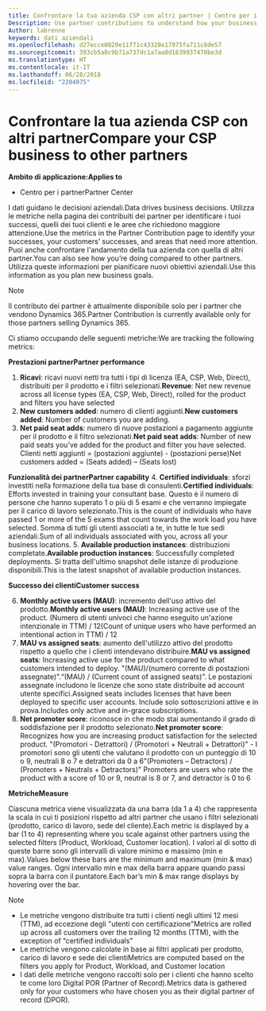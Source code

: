 ```yaml
---
title: Confrontare la tua azienda CSP con altri partner | Centro per i partner
Description: Use partner contributions to understand how your business is growing and succeeding
Author: labrenne
keywords: dati aziendali
ms.openlocfilehash: d27ecce0020e11f71c43328e17975fa711c8de57
ms.sourcegitcommit: 393cb5a8c9b71a737dc1a7aa8d1639937470be3d
ms.translationtype: HT
ms.contentlocale: it-IT
ms.lasthandoff: 06/28/2018
ms.locfileid: "2204975"
---
```

# <a name="compare-your-csp-business-to-other-partners"></a><span data-ttu-id="368fd-103">Confrontare la tua azienda CSP con altri partner</span><span class="sxs-lookup"><span data-stu-id="368fd-103">Compare your CSP business to other partners</span></span> 

**<span data-ttu-id="368fd-104">Ambito di applicazione:</span><span class="sxs-lookup"><span data-stu-id="368fd-104">Applies to</span></span>**
- <span data-ttu-id="368fd-105">Centro per i partner</span><span class="sxs-lookup"><span data-stu-id="368fd-105">Partner Center</span></span>

<span data-ttu-id="368fd-106">I dati guidano le decisioni aziendali.</span><span class="sxs-lookup"><span data-stu-id="368fd-106">Data drives business decisions.</span></span> <span data-ttu-id="368fd-107">Utilizza le metriche nella pagina dei contribuiti dei partner per identificare i tuoi successi, quelli dei tuoi clienti e le aree che richiedono maggiore attenzione.</span><span class="sxs-lookup"><span data-stu-id="368fd-107">Use the metrics in the Partner Contribution page to identify your successes, your customers’ successes, and areas that need more attention.</span></span> <span data-ttu-id="368fd-108">Puoi anche confrontare l'andamento della tua azienda con quella di altri partner.</span><span class="sxs-lookup"><span data-stu-id="368fd-108">You can also see how you’re doing compared to other partners.</span></span> <span data-ttu-id="368fd-109">Utilizza queste informazioni per pianificare nuovi obiettivi aziendali.</span><span class="sxs-lookup"><span data-stu-id="368fd-109">Use this information as you plan new business goals.</span></span>

>[!NOTE]
><span data-ttu-id="368fd-110">Il contributo dei partner è attualmente disponibile solo per i partner che vendono Dynamics 365.</span><span class="sxs-lookup"><span data-stu-id="368fd-110">Partner Contribution is currently available only for those partners selling Dynamics 365.</span></span>

<span data-ttu-id="368fd-111">Ci stiamo occupando delle seguenti metriche:</span><span class="sxs-lookup"><span data-stu-id="368fd-111">We are tracking the following metrics:</span></span>

**<span data-ttu-id="368fd-112">Prestazioni partner</span><span class="sxs-lookup"><span data-stu-id="368fd-112">Partner performance</span></span>**

1. <span data-ttu-id="368fd-113">**Ricavi**: ricavi nuovi netti tra tutti i tipi di licenza (EA, CSP, Web, Direct), distribuiti per il prodotto e i filtri selezionati.</span><span class="sxs-lookup"><span data-stu-id="368fd-113">**Revenue**: Net new revenue across all license types (EA, CSP, Web, Direct), rolled for the product and filters you have selected</span></span>
2. <span data-ttu-id="368fd-114">**New customers added**: numero di clienti aggiunti.</span><span class="sxs-lookup"><span data-stu-id="368fd-114">**New customers added**: Number of customers you are adding.</span></span>
3. <span data-ttu-id="368fd-115">**Net paid seat adds**: numero di nuove postazioni a pagamento aggiunte per il prodotto e il filtro selezionati.</span><span class="sxs-lookup"><span data-stu-id="368fd-115">**Net paid seat adds**: Number of new paid seats you’ve added for the product and filter you have selected.</span></span>  <span data-ttu-id="368fd-116">Clienti netti aggiunti = (postazioni aggiunte) - (postazioni perse)</span><span class="sxs-lookup"><span data-stu-id="368fd-116">Net customers added = (Seats added) – (Seats lost)</span></span> 

**<span data-ttu-id="368fd-117">Funzionalità dei partner</span><span class="sxs-lookup"><span data-stu-id="368fd-117">Partner capability</span></span>**
4. <span data-ttu-id="368fd-118">**Certified individuals**: sforzi investiti nella formazione della tua base di consulenti.</span><span class="sxs-lookup"><span data-stu-id="368fd-118">**Certified individuals**: Efforts invested in training your consultant base.</span></span> <span data-ttu-id="368fd-119">Questo è il numero di persone che hanno superato 1 o più di 5 esami e che verranno impiegate per il carico di lavoro selezionato.</span><span class="sxs-lookup"><span data-stu-id="368fd-119">This is the count of individuals who have passed 1 or more of the 5 exams that count towards the work load you have selected.</span></span> <span data-ttu-id="368fd-120">Somma di tutti gli utenti associati a te, in tutte le tue sedi aziendali.</span><span class="sxs-lookup"><span data-stu-id="368fd-120">Sum of all individuals associated with you, across all your business locations.</span></span>
5. <span data-ttu-id="368fd-121">**Available production instances**: distribuzioni completate.</span><span class="sxs-lookup"><span data-stu-id="368fd-121">**Available production instances**: Successfully completed deployments.</span></span> <span data-ttu-id="368fd-122">Si tratta dell'ultimo snapshot delle istanze di produzione disponibili.</span><span class="sxs-lookup"><span data-stu-id="368fd-122">This is the latest snapshot of available production instances.</span></span>

**<span data-ttu-id="368fd-123">Successo dei clienti</span><span class="sxs-lookup"><span data-stu-id="368fd-123">Customer success</span></span>**

6.  <span data-ttu-id="368fd-124">**Monthly active users (MAU)**: incremento dell'uso attivo del prodotto.</span><span class="sxs-lookup"><span data-stu-id="368fd-124">**Monthly active users (MAU)**: Increasing active use of the product.</span></span>
<span data-ttu-id="368fd-125">(Numero di utenti univoci che hanno eseguito un'azione intenzionale in TTM) / 12</span><span class="sxs-lookup"><span data-stu-id="368fd-125">(Count of unique users who have performed an intentional action in TTM) / 12</span></span>
7. <span data-ttu-id="368fd-126">**MAU vs assigned seats**: aumento dell'utilizzo attivo del prodotto rispetto a quello che i clienti intendevano distribuire.</span><span class="sxs-lookup"><span data-stu-id="368fd-126">**MAU vs assigned seats**: Increasing active use for the product compared to what customers intended to deploy.</span></span> <span data-ttu-id="368fd-127">"(MAU)/(numero corrente di postazioni assegnate)".</span><span class="sxs-lookup"><span data-stu-id="368fd-127">“(MAU) / (Current count of assigned seats)”.</span></span> <span data-ttu-id="368fd-128">Le postazioni assegnate includono le licenze che sono state distribuite ad account utente specifici.</span><span class="sxs-lookup"><span data-stu-id="368fd-128">Assigned seats includes licenses that have been deployed to specific user accounts.</span></span>  <span data-ttu-id="368fd-129">Include solo sottoscrizioni attive e in prova.</span><span class="sxs-lookup"><span data-stu-id="368fd-129">Includes only active and in-grace subscriptions.</span></span> 
8.  <span data-ttu-id="368fd-130">**Net promoter score**: riconosce in che modo stai aumentando il grado di soddisfazione per il prodotto selezionato.</span><span class="sxs-lookup"><span data-stu-id="368fd-130">**Net promoter score**: Recognizes how you are increasing product satisfaction for the selected product.</span></span>
<span data-ttu-id="368fd-131">"(Promotori - Detrattori) / (Promotori + Neutrali + Detrattori)" - I promotori sono gli utenti che valutano il prodotto con un punteggio di 10 o 9, neutrali 8 o 7 e detrattori da 0 a 6</span><span class="sxs-lookup"><span data-stu-id="368fd-131">"(Promoters – Detractors) / (Promoters + Neutrals + Detractors)" Promoters are users who rate the product with a score of 10 or 9, neutral is 8 or 7, and detractor is 0 to 6</span></span>

**<span data-ttu-id="368fd-132">Metriche</span><span class="sxs-lookup"><span data-stu-id="368fd-132">Measure</span></span>**

<span data-ttu-id="368fd-133">Ciascuna metrica viene visualizzata da una barra (da 1 a 4) che rappresenta la scala in cui ti posizioni rispetto ad altri partner che usano i filtri selezionati (prodotto, carico di lavoro, sede del cliente).</span><span class="sxs-lookup"><span data-stu-id="368fd-133">Each metric is displayed by a bar (1 to 4) representing where you scale against other partners using the selected filters (Product, Workload, Customer location).</span></span> <span data-ttu-id="368fd-134">I valori al di sotto di queste barre sono gli intervalli di valore minimo e massimo (min e max).</span><span class="sxs-lookup"><span data-stu-id="368fd-134">Values below these bars are the minimum and maximum (min & max) value ranges.</span></span> <span data-ttu-id="368fd-135">Ogni intervallo min e max della barra appare quando passi sopra la barra con il puntatore.</span><span class="sxs-lookup"><span data-stu-id="368fd-135">Each bar’s min & max range displays by hovering over the bar.</span></span>  

>[!NOTE] 
>- <span data-ttu-id="368fd-136">Le metriche vengono distribuite tra tutti i clienti negli ultimi 12 mesi (TTM), ad eccezione degli "utenti con certificazione"</span><span class="sxs-lookup"><span data-stu-id="368fd-136">Metrics are rolled up across all customers over the trailing 12 months (TTM), with the exception of “certified individuals”</span></span>        
>- <span data-ttu-id="368fd-137">Le metriche vengono calcolate in base ai filtri applicati per prodotto, carico di lavoro e sede dei clienti</span><span class="sxs-lookup"><span data-stu-id="368fd-137">Metrics are computed based on the filters you apply for Product, Workload, and Customer location</span></span>
>- <span data-ttu-id="368fd-138">I dati delle metriche vengono raccolti solo per i clienti che hanno scelto te come loro Digital POR (Partner of Record).</span><span class="sxs-lookup"><span data-stu-id="368fd-138">Metrics data is gathered only for your customers who have chosen you as their digital partner of record (DPOR).</span></span> 

  